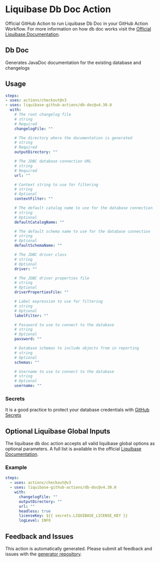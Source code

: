 # Liquibase Db Doc Action
Official GitHub Action to run Liquibase Db Doc in your GitHub Action Workflow. For more information on how db doc works visit the [Official Liquibase Documentation](https://docs.liquibase.com/commands/home.html).
## Db Doc
Generates JavaDoc documentation for the existing database and changelogs
## Usage
```yaml
steps:
- uses: actions/checkout@v3
- uses: liquibase-github-actions/db-doc@v4.30.0
  with:
    # The root changelog file
    # string
    # Required
    changelogFile: ""

    # The directory where the documentation is generated
    # string
    # Required
    outputDirectory: ""

    # The JDBC database connection URL
    # string
    # Required
    url: ""

    # Context string to use for filtering
    # string
    # Optional
    contextFilter: ""

    # The default catalog name to use for the database connection
    # string
    # Optional
    defaultCatalogName: ""

    # The default schema name to use for the database connection
    # string
    # Optional
    defaultSchemaName: ""

    # The JDBC driver class
    # string
    # Optional
    driver: ""

    # The JDBC driver properties file
    # string
    # Optional
    driverPropertiesFile: ""

    # Label expression to use for filtering
    # string
    # Optional
    labelFilter: ""

    # Password to use to connect to the database
    # string
    # Optional
    password: ""

    # Database schemas to include objects from in reporting
    # string
    # Optional
    schemas: ""

    # Username to use to connect to the database
    # string
    # Optional
    username: ""

```

### Secrets
It is a good practice to protect your database credentials with [GitHub Secrets](https://docs.github.com/en/actions/security-guides/encrypted-secrets)

## Optional Liquibase Global Inputs
The liquibase db doc action accepts all valid liquibase global options as optional parameters. A full list is available in the official [Liquibase Documentation](https://docs.liquibase.com/parameters/command-parameters.html).

### Example
```yaml
steps:
  - uses: actions/checkout@v3
  - uses: liquibase-github-actions/db-doc@v4.30.0
    with:
      changelogFile: ""
      outputDirectory: ""
      url: ""
      headless: true
      licenseKey: ${{ secrets.LIQUIBASE_LICENSE_KEY }}
      logLevel: INFO
```

## Feedback and Issues
This action is automatically generated. Please submit all feedback and issues with the [generator repository](https://github.com/liquibase/github-action-generator/issues).
